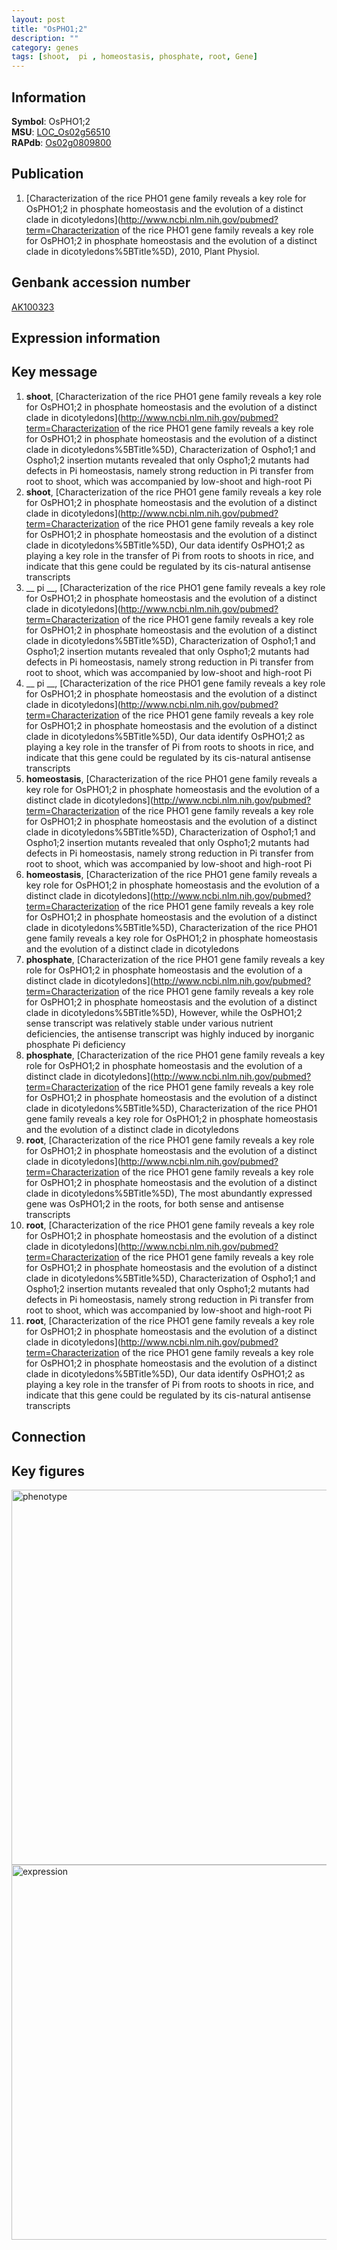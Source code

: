 ```yaml
---
layout: post
title: "OsPHO1;2"
description: ""
category: genes
tags: [shoot,  pi , homeostasis, phosphate, root, Gene]
---
```


## Information
__Symbol__: OsPHO1;2  
__MSU__: [LOC_Os02g56510](http://rice.plantbiology.msu.edu/cgi-bin/ORF_infopage.cgi?orf=LOC_Os02g56510)  
__RAPdb__: [Os02g0809800](http://rapdb.dna.affrc.go.jp/viewer/gbrowse_details/irgsp1?name=Os02g0809800)  

## Publication
1. [Characterization of the rice PHO1 gene family reveals a key role for OsPHO1;2 in phosphate homeostasis and the evolution of a distinct clade in dicotyledons](http://www.ncbi.nlm.nih.gov/pubmed?term=Characterization of the rice PHO1 gene family reveals a key role for OsPHO1;2 in phosphate homeostasis and the evolution of a distinct clade in dicotyledons%5BTitle%5D), 2010, Plant Physiol.

## Genbank accession number
[AK100323](http://www.ncbi.nlm.nih.gov/nuccore/AK100323)  

## Expression information

## Key message
1. __shoot__, [Characterization of the rice PHO1 gene family reveals a key role for OsPHO1;2 in phosphate homeostasis and the evolution of a distinct clade in dicotyledons](http://www.ncbi.nlm.nih.gov/pubmed?term=Characterization of the rice PHO1 gene family reveals a key role for OsPHO1;2 in phosphate homeostasis and the evolution of a distinct clade in dicotyledons%5BTitle%5D),  Characterization of Ospho1;1 and Ospho1;2 insertion mutants revealed that only Ospho1;2 mutants had defects in Pi homeostasis, namely strong reduction in Pi transfer from root to shoot, which was accompanied by low-shoot and high-root Pi
2. __shoot__, [Characterization of the rice PHO1 gene family reveals a key role for OsPHO1;2 in phosphate homeostasis and the evolution of a distinct clade in dicotyledons](http://www.ncbi.nlm.nih.gov/pubmed?term=Characterization of the rice PHO1 gene family reveals a key role for OsPHO1;2 in phosphate homeostasis and the evolution of a distinct clade in dicotyledons%5BTitle%5D),  Our data identify OsPHO1;2 as playing a key role in the transfer of Pi from roots to shoots in rice, and indicate that this gene could be regulated by its cis-natural antisense transcripts
3. __ pi __, [Characterization of the rice PHO1 gene family reveals a key role for OsPHO1;2 in phosphate homeostasis and the evolution of a distinct clade in dicotyledons](http://www.ncbi.nlm.nih.gov/pubmed?term=Characterization of the rice PHO1 gene family reveals a key role for OsPHO1;2 in phosphate homeostasis and the evolution of a distinct clade in dicotyledons%5BTitle%5D),  Characterization of Ospho1;1 and Ospho1;2 insertion mutants revealed that only Ospho1;2 mutants had defects in Pi homeostasis, namely strong reduction in Pi transfer from root to shoot, which was accompanied by low-shoot and high-root Pi
4. __ pi __, [Characterization of the rice PHO1 gene family reveals a key role for OsPHO1;2 in phosphate homeostasis and the evolution of a distinct clade in dicotyledons](http://www.ncbi.nlm.nih.gov/pubmed?term=Characterization of the rice PHO1 gene family reveals a key role for OsPHO1;2 in phosphate homeostasis and the evolution of a distinct clade in dicotyledons%5BTitle%5D),  Our data identify OsPHO1;2 as playing a key role in the transfer of Pi from roots to shoots in rice, and indicate that this gene could be regulated by its cis-natural antisense transcripts
5. __homeostasis__, [Characterization of the rice PHO1 gene family reveals a key role for OsPHO1;2 in phosphate homeostasis and the evolution of a distinct clade in dicotyledons](http://www.ncbi.nlm.nih.gov/pubmed?term=Characterization of the rice PHO1 gene family reveals a key role for OsPHO1;2 in phosphate homeostasis and the evolution of a distinct clade in dicotyledons%5BTitle%5D),  Characterization of Ospho1;1 and Ospho1;2 insertion mutants revealed that only Ospho1;2 mutants had defects in Pi homeostasis, namely strong reduction in Pi transfer from root to shoot, which was accompanied by low-shoot and high-root Pi
6. __homeostasis__, [Characterization of the rice PHO1 gene family reveals a key role for OsPHO1;2 in phosphate homeostasis and the evolution of a distinct clade in dicotyledons](http://www.ncbi.nlm.nih.gov/pubmed?term=Characterization of the rice PHO1 gene family reveals a key role for OsPHO1;2 in phosphate homeostasis and the evolution of a distinct clade in dicotyledons%5BTitle%5D), Characterization of the rice PHO1 gene family reveals a key role for OsPHO1;2 in phosphate homeostasis and the evolution of a distinct clade in dicotyledons
7. __phosphate__, [Characterization of the rice PHO1 gene family reveals a key role for OsPHO1;2 in phosphate homeostasis and the evolution of a distinct clade in dicotyledons](http://www.ncbi.nlm.nih.gov/pubmed?term=Characterization of the rice PHO1 gene family reveals a key role for OsPHO1;2 in phosphate homeostasis and the evolution of a distinct clade in dicotyledons%5BTitle%5D),  However, while the OsPHO1;2 sense transcript was relatively stable under various nutrient deficiencies, the antisense transcript was highly induced by inorganic phosphate Pi deficiency
8. __phosphate__, [Characterization of the rice PHO1 gene family reveals a key role for OsPHO1;2 in phosphate homeostasis and the evolution of a distinct clade in dicotyledons](http://www.ncbi.nlm.nih.gov/pubmed?term=Characterization of the rice PHO1 gene family reveals a key role for OsPHO1;2 in phosphate homeostasis and the evolution of a distinct clade in dicotyledons%5BTitle%5D), Characterization of the rice PHO1 gene family reveals a key role for OsPHO1;2 in phosphate homeostasis and the evolution of a distinct clade in dicotyledons
9. __root__, [Characterization of the rice PHO1 gene family reveals a key role for OsPHO1;2 in phosphate homeostasis and the evolution of a distinct clade in dicotyledons](http://www.ncbi.nlm.nih.gov/pubmed?term=Characterization of the rice PHO1 gene family reveals a key role for OsPHO1;2 in phosphate homeostasis and the evolution of a distinct clade in dicotyledons%5BTitle%5D),  The most abundantly expressed gene was OsPHO1;2 in the roots, for both sense and antisense transcripts
10. __root__, [Characterization of the rice PHO1 gene family reveals a key role for OsPHO1;2 in phosphate homeostasis and the evolution of a distinct clade in dicotyledons](http://www.ncbi.nlm.nih.gov/pubmed?term=Characterization of the rice PHO1 gene family reveals a key role for OsPHO1;2 in phosphate homeostasis and the evolution of a distinct clade in dicotyledons%5BTitle%5D),  Characterization of Ospho1;1 and Ospho1;2 insertion mutants revealed that only Ospho1;2 mutants had defects in Pi homeostasis, namely strong reduction in Pi transfer from root to shoot, which was accompanied by low-shoot and high-root Pi
11. __root__, [Characterization of the rice PHO1 gene family reveals a key role for OsPHO1;2 in phosphate homeostasis and the evolution of a distinct clade in dicotyledons](http://www.ncbi.nlm.nih.gov/pubmed?term=Characterization of the rice PHO1 gene family reveals a key role for OsPHO1;2 in phosphate homeostasis and the evolution of a distinct clade in dicotyledons%5BTitle%5D),  Our data identify OsPHO1;2 as playing a key role in the transfer of Pi from roots to shoots in rice, and indicate that this gene could be regulated by its cis-natural antisense transcripts

## Connection

## Key figures
<img src="http://ricencode.github.io/images/OsPHO1;2.pheno.png" alt="phenotype"  style="width: 600px;"/>

<img src="http://ricencode.github.io/images/OsPHO1;2.exp.png" alt="expression"  style="width: 600px;"/>


